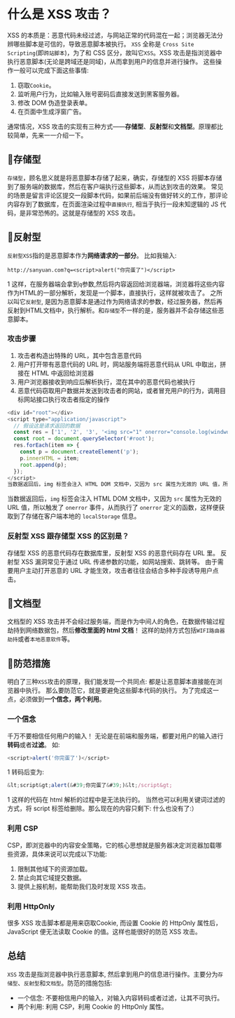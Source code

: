 # 什么是 XSS 攻击？
XSS 的本质是：恶意代码未经过滤，与网站正常的代码混在一起；浏览器无法分辨哪些脚本是可信的，导致恶意脚本被执行。
`XSS` 全称是 `Cross Site Scripting`(即`跨站脚本`)，为了和 CSS 区分，故叫它`XSS`。XSS 攻击是指浏览器中执行恶意脚本(无论是跨域还是同域)，从而拿到用户的信息并进行操作。
这些操作一般可以完成下面这些事情:

1. 窃取`Cookie`。
1. 监听用户行为，比如输入账号密码后直接发送到黑客服务器。
1. 修改 DOM 伪造登录表单。
1. 在页面中生成浮窗广告。

通常情况，XSS 攻击的实现有三种方式——**存储型**、**反射型**和**文档型**。原理都比较简单，先来一一介绍一下。
## 👣存储型
`存储型`，顾名思义就是将恶意脚本存储了起来，确实，存储型的 XSS 将脚本存储到了服务端的数据库，然后在客户端执行这些脚本，从而达到攻击的效果。
常见的场景是留言评论区提交一段脚本代码，如果前后端没有做好转义的工作，那评论内容存到了数据库，在页面渲染过程中`直接执行`, 相当于执行一段未知逻辑的 JS 代码，是非常恐怖的。这就是存储型的 XSS 攻击。
## 👣反射型
`反射型XSS`指的是恶意脚本作为**网络请求的一部分**。
比如我输入:
```
http://sanyuan.com?q=<script>alert("你完蛋了")</script>
```
1
这样，在服务器端会拿到`q`参数,然后将内容返回给浏览器端，浏览器将这些内容作为HTML的一部分解析，发现是一个脚本，直接执行，这样就被攻击了。
之所以叫它`反射型`, 是因为恶意脚本是通过作为网络请求的参数，经过服务器，然后再反射到HTML文档中，执行解析。和`存储型`不一样的是，服务器并不会存储这些恶意脚本。
### 攻击步骤

1. 攻击者构造出特殊的 URL，其中包含恶意代码
1. 用户打开带有恶意代码的 URL 时，网站服务端将恶意代码从 URL 中取出，拼接在 HTML 中返回给浏览器
1. 用户浏览器接收到响应后解析执行，混在其中的恶意代码也被执行
1. 恶意代码窃取用户数据并发送到攻击者的网站，或者冒充用户的行为，调用目标网站接口执行攻击者指定的操作
```javascript
<div id="root"></div>
<script type="application/javascript">
  // 假设这是请求返回的数据
  const res = ['1', '2', '3', '<img src="1" onerror="console.log(windwo.localStorage)" />'];
  const root = document.querySelector('#root');
  res.forEach(item => {
    const p = document.createElement('p');
    p.innerHTML = item;
    root.append(p);
  });
</script>
当数据返回后，img 标签会注入 HTML DOM 文档中，又因为 src 属性为无效的 URL 值，所以触发了 onerror 事件，从而执行了 onerror 定义的函数，这样便获取到了存储在客户端本地的 localStorage 信息。
```
当数据返回后，`img` 标签会注入 HTML DOM 文档中，又因为 `src` 属性为无效的 URL 值，所以触发了 `onerror` 事件，从而执行了 `onerror` 定义的函数，这样便获取到了存储在客户端本地的 `localStorage` 信息。
### 反射型 XSS 跟存储型 XSS 的区别是？
存储型 XSS 的恶意代码存在数据库里，反射型 XSS 的恶意代码存在 URL 里。
反射型 XSS 漏洞常见于通过 URL 传递参数的功能，如网站搜索、跳转等。
由于需要用户主动打开恶意的 URL 才能生效，攻击者往往会结合多种手段诱导用户点击。
## 👣文档型
文档型的 XSS 攻击并不会经过服务端，而是作为中间人的角色，在数据传输过程劫持到网络数据包，然后**修改里面的 html 文档**！
这样的劫持方式包括`WIFI路由器劫持`或者`本地恶意软件`等。
## 👣防范措施
明白了三种`XSS`攻击的原理，我们能发现一个共同点: 都是让恶意脚本直接能在浏览器中执行。
那么要防范它，就是要避免这些脚本代码的执行。
为了完成这一点，必须做到**一个信念，两个利用**。
### 一个信念
千万不要相信任何用户的输入！
无论是在前端和服务端，都要对用户的输入进行**转码**或者**过滤**。
如:
```javascript
<script>alert('你完蛋了')</script>
```
1
转码后变为:
```javascript
&lt;script&gt;alert(&#39;你完蛋了&#39;)&lt;/script&gt;
```
1
这样的代码在 html 解析的过程中是无法执行的。
当然也可以利用关键词过滤的方式，将 script 标签给删除。那么现在的内容只剩下:
什么也没有了:）
### 利用 CSP
CSP，即浏览器中的内容安全策略，它的核心思想就是服务器决定浏览器加载哪些资源，具体来说可以完成以下功能:

1. 限制其他域下的资源加载。
1. 禁止向其它域提交数据。
1. 提供上报机制，能帮助我们及时发现 XSS 攻击。
### 利用 HttpOnly
很多 XSS 攻击脚本都是用来窃取Cookie, 而设置 Cookie 的 HttpOnly 属性后，JavaScript 便无法读取 Cookie 的值。这样也能很好的防范 XSS 攻击。
## 总结
`XSS` 攻击是指浏览器中执行恶意脚本, 然后拿到用户的信息进行操作。主要分为`存储型`、`反射型`和`文档型`。防范的措施包括:

- 一个信念: 不要相信用户的输入，对输入内容转码或者过滤，让其不可执行。
- 两个利用: 利用 CSP，利用 Cookie 的 HttpOnly 属性。
